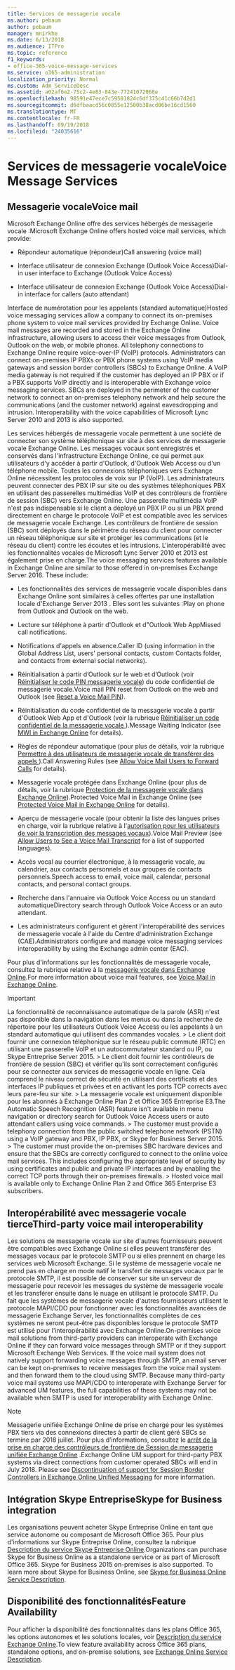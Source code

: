 ```yaml
---
title: Services de messagerie vocale
ms.author: pebaum
author: pebaum
manager: mnirkhe
ms.date: 6/13/2018
ms.audience: ITPro
ms.topic: reference
f1_keywords:
- office-365-voice-message-services
ms.service: o365-administration
localization_priority: Normal
ms.custom: Adm_ServiceDesc
ms.assetid: a02af6e2-75c2-4e83-843e-77241072068e
ms.openlocfilehash: 98591e47ece7c59581824c6df375c41c66b7d2d1
ms.sourcegitcommit: d6dfbaacd56c0855e12500b38acd06be16cd1560
ms.translationtype: MT
ms.contentlocale: fr-FR
ms.lasthandoff: 09/19/2018
ms.locfileid: "24035616"
---
```

# <a name="voice-message-services"></a><span data-ttu-id="c404b-102">Services de messagerie vocale</span><span class="sxs-lookup"><span data-stu-id="c404b-102">Voice Message Services</span></span>

## <a name="voice-mail"></a><span data-ttu-id="c404b-103">Messagerie vocale</span><span class="sxs-lookup"><span data-stu-id="c404b-103">Voice mail</span></span>

<span data-ttu-id="c404b-104">Microsoft Exchange Online offre des services hébergés de messagerie vocale :</span><span class="sxs-lookup"><span data-stu-id="c404b-104">Microsoft Exchange Online offers hosted voice mail services, which provide:</span></span>
  
- <span data-ttu-id="c404b-105">Répondeur automatique (répondeur)</span><span class="sxs-lookup"><span data-stu-id="c404b-105">Call answering (voice mail)</span></span>
    
- <span data-ttu-id="c404b-106">Interface utilisateur de connexion Exchange (Outlook Voice Access)</span><span class="sxs-lookup"><span data-stu-id="c404b-106">Dial-in user interface to Exchange (Outlook Voice Access)</span></span>
    
- <span data-ttu-id="c404b-107">Interface utilisateur de connexion Exchange (Outlook Voice Access)</span><span class="sxs-lookup"><span data-stu-id="c404b-107">Dial-in interface for callers (auto attendant)</span></span>
    
<span data-ttu-id="c404b-p101">Interface de numérotation pour les appelants (standard automatique)</span><span class="sxs-lookup"><span data-stu-id="c404b-p101">Hosted voice messaging services allow a company to connect its on-premises phone system to voice mail services provided by Exchange Online. Voice mail messages are recorded and stored in the Exchange Online infrastructure, allowing users to access their voice messages from Outlook, Outlook on the web, or mobile phones. All telephony connections to Exchange Online require voice-over-IP (VoIP) protocols. Administrators can connect on-premises IP PBXs or PBX phone systems using VoIP media gateways and session border controllers (SBCs) to Exchange Online. A VoIP media gateway is not required if the customer has deployed an IP PBX or if a PBX supports VoIP directly and is interoperable with Exchange voice messaging services. SBCs are deployed in the perimeter of the customer network to connect an on-premises telephony network and help secure the communications (and the customer network) against eavesdropping and intrusion. Interoperability with the voice capabilities of Microsoft Lync Server 2010 and 2013 is also supported.</span></span>
  
<span data-ttu-id="c404b-p102">Les services hébergés de messagerie vocale permettent à une société de connecter son système téléphonique sur site à des services de messagerie vocale Exchange Online. Les messages vocaux sont enregistrés et conservés dans l'infrastructure Exchange Online, ce qui permet aux utilisateurs d'y accéder à partir d'Outlook, d'Outlook Web Access ou d'un téléphone mobile. Toutes les connexions téléphoniques vers Exchange Online nécessitent les protocoles de voix sur IP (VoIP). Les administrateurs peuvent connecter des PBX IP sur site ou des systèmes téléphoniques PBX en utilisant des passerelles multimédias VoIP et des contrôleurs de frontière de session (SBC) vers Exchange Online. Une passerelle multimédia VoIP n'est pas indispensable si le client a déployé un PBX IP ou si un PBX prend directement en charge le protocole VoIP et est compatible avec les services de messagerie vocale Exchange. Les contrôleurs de frontière de session (SBC) sont déployés dans le périmètre du réseau du client pour connecter un réseau téléphonique sur site et protéger les communications (et le réseau du client) contre les écoutes et les intrusions. L'interopérabilité avec les fonctionnalités vocales de Microsoft Lync Server 2010 et 2013 est également prise en charge.</span><span class="sxs-lookup"><span data-stu-id="c404b-p102">The voice messaging services features available in Exchange Online are similar to those offered in on-premises Exchange Server 2016. These include:</span></span>
  
- <span data-ttu-id="c404b-117">Les fonctionnalités des services de messagerie vocale disponibles dans Exchange Online sont similaires à celles offertes par une installation locale d'Exchange Server 2013 . Elles sont les suivantes :</span><span class="sxs-lookup"><span data-stu-id="c404b-117">Play on phone from Outlook and Outlook on the web.</span></span>
    
- <span data-ttu-id="c404b-118">Lecture sur téléphone à partir d'Outlook et d"Outlook Web App</span><span class="sxs-lookup"><span data-stu-id="c404b-118">Missed call notifications.</span></span>
    
- <span data-ttu-id="c404b-119">Notifications d'appels en absence.</span><span class="sxs-lookup"><span data-stu-id="c404b-119">Caller ID (using information in the Global Address List, users' personal contacts, custom Contacts folder, and contacts from external social networks).</span></span>
    
- <span data-ttu-id="c404b-120">Réinitialisation à partir d’Outlook sur le web et d’Outlook (voir [Réinitialiser le code PIN messagerie vocale](https://go.microsoft.com/fwlink/p/?LinkId=286328)) du code confidentiel de messagerie vocale.</span><span class="sxs-lookup"><span data-stu-id="c404b-120">Voice mail PIN reset from Outlook on the web and Outlook (see [Reset a Voice Mail PIN](https://go.microsoft.com/fwlink/p/?LinkId=286328)).</span></span>
    
- <span data-ttu-id="c404b-121">Réinitialisation du code confidentiel de la messagerie vocale à partir d'Outlook Web App et d'Outlook (voir la rubrique [Réinitialiser un code confidentiel de la messagerie vocale ](https://go.microsoft.com/fwlink/p/?LinkId=271794)).</span><span class="sxs-lookup"><span data-stu-id="c404b-121">Message Waiting Indicator (see [MWI in Exchange Online](https://go.microsoft.com/fwlink/p/?LinkId=271794) for details).</span></span> 
    
- <span data-ttu-id="c404b-122">Règles de répondeur automatique (pour plus de détails, voir la rubrique [Permettre à des utilisateurs de messagerie vocale de transférer des appels ](https://go.microsoft.com/fwlink/p/?LinkId=271795)).</span><span class="sxs-lookup"><span data-stu-id="c404b-122">Call Answering Rules (see [Allow Voice Mail Users to Forward Calls](https://go.microsoft.com/fwlink/p/?LinkId=271795) for details).</span></span> 
    
- <span data-ttu-id="c404b-123">Messagerie vocale protégée dans Exchange Online (pour plus de détails, voir la rubrique [Protection de la messagerie vocale dans Exchange Online](https://go.microsoft.com/fwlink/p/?LinkId=271796)).</span><span class="sxs-lookup"><span data-stu-id="c404b-123">Protected Voice Mail in Exchange Online (see [Protected Voice Mail in Exchange Online](https://go.microsoft.com/fwlink/p/?LinkId=271796) for details).</span></span> 
    
- <span data-ttu-id="c404b-124">Aperçu de messagerie vocale (pour obtenir la liste des langues prises en charge, voir la rubrique relative à l'[autorisation pour les utilisateurs de voir la transcription des messages vocaux](https://go.microsoft.com/fwlink/p/?LinkId=271797)).</span><span class="sxs-lookup"><span data-stu-id="c404b-124">Voice Mail Preview (see [Allow Users to See a Voice Mail Transcript](https://go.microsoft.com/fwlink/p/?LinkId=271797) for a list of supported languages).</span></span> 
    
- <span data-ttu-id="c404b-125">Accès vocal au courrier électronique, à la messagerie vocale, au calendrier, aux contacts personnels et aux groupes de contacts personnels.</span><span class="sxs-lookup"><span data-stu-id="c404b-125">Speech access to email, voice mail, calendar, personal contacts, and personal contact groups.</span></span>
    
- <span data-ttu-id="c404b-126">Recherche dans l'annuaire via Outlook Voice Access ou un standard automatique</span><span class="sxs-lookup"><span data-stu-id="c404b-126">Directory search through Outlook Voice Access or an auto attendant.</span></span>
    
- <span data-ttu-id="c404b-127">Les administrateurs configurent et gèrent l'interopérabilité des services de messagerie vocale à l'aide du Centre d'administration Exchange (CAE).</span><span class="sxs-lookup"><span data-stu-id="c404b-127">Administrators configure and manage voice messaging services interoperability by using the Exchange admin center (EAC).</span></span>
    
<span data-ttu-id="c404b-128">Pour plus d'informations sur les fonctionnalités de messagerie vocale, consultez la rubrique relative à la [messagerie vocale dans Exchange Online](https://go.microsoft.com/fwlink/p/?LinkId=271798).</span><span class="sxs-lookup"><span data-stu-id="c404b-128">For more information about voice mail features, see [Voice Mail in Exchange Online](https://go.microsoft.com/fwlink/p/?LinkId=271798).</span></span>
  
> [!IMPORTANT]
> <span data-ttu-id="c404b-p103">La fonctionnalité de reconnaissance automatique de la parole (ASR) n'est pas disponible dans la navigation dans les menus ou dans la recherche de répertoire pour les utilisateurs Outlook Voice Access ou les appelants à un standard automatique qui utilisent des commandes vocales. > Le client doit fournir une connexion téléphonique sur le réseau public commuté (RTC) en utilisant une passerelle VoIP et un autocommutateur standard ou IP, ou Skype Entreprise Server 2015. > Le client doit fournir les contrôleurs de frontière de session (SBC) et vérifier qu'ils sont correctement configurés pour se connecter aux services de messagerie vocale en ligne. Cela comprend le niveau correct de sécurité en utilisant des certificats et des interfaces IP publiques et privées et en activant les ports TCP corrects avec leurs pare-feu sur site. > La messagerie vocale est uniquement disponible pour les abonnés à Exchange Online Plan 2 et Office 365 Entreprise E3.</span><span class="sxs-lookup"><span data-stu-id="c404b-p103">The Automatic Speech Recognition (ASR) feature isn't available in menu navigation or directory search for Outlook Voice Access users or auto attendant callers using voice commands. > The customer must provide a telephony connection from the public switched telephone network (PSTN) using a VoIP gateway and PBX, IP PBX, or Skype for Business Server 2015. > The customer must provide the on-premises SBC hardware devices and ensure that the SBCs are correctly configured to connect to the online voice mail services. This includes configuring the appropriate level of security by using certificates and public and private IP interfaces and by enabling the correct TCP ports through their on-premises firewalls. > Hosted voice mail is available only to Exchange Online Plan 2 and Office 365 Enterprise E3 subscribers.</span></span> 
  
## <a name="third-party-voice-mail-interoperability"></a><span data-ttu-id="c404b-134">Interopérabilité avec messagerie vocale tierce</span><span class="sxs-lookup"><span data-stu-id="c404b-134">Third-party voice mail interoperability</span></span>

<span data-ttu-id="c404b-p104">Les solutions de messagerie vocale sur site d'autres fournisseurs peuvent être compatibles avec Exchange Online si elles peuvent transférer des messages vocaux par le protocole SMTP ou si elles prennent en charge les services web Microsoft Exchange. Si le système de messagerie vocale ne prend pas en charge en mode natif le transfert de messages vocaux par le protocole SMTP, il est possible de conserver sur site un serveur de messagerie pour recevoir les messages du système de messagerie vocale et les transférer ensuite dans le nuage en utilisant le protocole SMTP. Du fait que les systèmes de messagerie vocale d'autres fournisseurs utilisent le protocole MAPI/CDO pour fonctionner avec les fonctionnalités avancées de messagerie Exchange Server, les fonctionnalités complètes de ces systèmes ne seront peut-être pas disponibles lorsque le protocole SMTP est utilisé pour l'interopérabilité avec Exchange Online.</span><span class="sxs-lookup"><span data-stu-id="c404b-p104">On-premises voice mail solutions from third-party providers can interoperate with Exchange Online if they can forward voice messages through SMTP or if they support Microsoft Exchange Web Services. If the voice mail system does not natively support forwarding voice messages through SMTP, an email server can be kept on-premises to receive messages from the voice mail system and then forward them to the cloud using SMTP. Because many third-party voice mail systems use MAPI/CDO to interoperate with Exchange Server for advanced UM features, the full capabilities of these systems may not be available when SMTP is used for interoperability with Exchange Online.</span></span>
  
> [!NOTE]
> <span data-ttu-id="c404b-p105">Messagerie unifiée Exchange Online de prise en charge pour les systèmes PBX tiers via des connexions directes à partir de client géré SBCs se termine par 2018 juillet. Pour plus d’informations, consultez le [arrêt de la prise en charge des contrôleurs de frontière de Session de messagerie unifiée Exchange Online](https://blogs.technet.microsoft.com/exchange/2017/07/18/discontinuation-of-support-for-session-border-controllers-in-exchange-online-unified-messaging/) .</span><span class="sxs-lookup"><span data-stu-id="c404b-p105">Exchange Online UM support for third-party PBX systems via direct connections from customer operated SBCs will end in July 2018. Please see [Discontinuation of support for Session Border Controllers in Exchange Online Unified Messaging](https://blogs.technet.microsoft.com/exchange/2017/07/18/discontinuation-of-support-for-session-border-controllers-in-exchange-online-unified-messaging/) for more information.</span></span> 
  
## <a name="skype-for-business-integration"></a><span data-ttu-id="c404b-140">Intégration Skype Entreprise</span><span class="sxs-lookup"><span data-stu-id="c404b-140">Skype for Business integration</span></span>

<span data-ttu-id="c404b-p106">Les organisations peuvent acheter Skype Entreprise Online en tant que service autonome ou composant de Microsoft Office 365. Pour plus d'informations sur Skype Entreprise Online, consultez la rubrique [Description du service Skype Entreprise Online](../skype-for-business-online-service-description/skype-for-business-online-service-description.md).</span><span class="sxs-lookup"><span data-stu-id="c404b-p106">Organizations can purchase Skype for Business Online as a standalone service or as part of Microsoft Office 365. Skype for Business 2015 on-premises is also supported. To learn more about Skype for Business Online, see [Skype for Business Online Service Description](../skype-for-business-online-service-description/skype-for-business-online-service-description.md).</span></span>
  
## <a name="feature-availability"></a><span data-ttu-id="c404b-144">Disponibilité des fonctionnalités</span><span class="sxs-lookup"><span data-stu-id="c404b-144">Feature Availability</span></span>

<span data-ttu-id="c404b-145">Pour afficher la disponibilité des fonctionnalités dans les plans Office 365, les options autonomes et les solutions locales, voir [Description du service Exchange Online](exchange-online-service-description.md).</span><span class="sxs-lookup"><span data-stu-id="c404b-145">To view feature availability across Office 365 plans, standalone options, and on-premise solutions, see [Exchange Online Service Description](exchange-online-service-description.md).</span></span>
  

